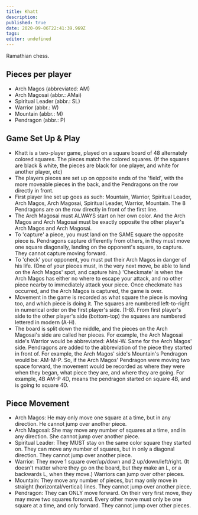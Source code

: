 ```yaml
---
title: Khatt
description: 
published: true
date: 2020-09-06T22:41:39.969Z
tags: 
editor: undefined
---
```


Ramathian chess.

Pieces per player
------------------

-   Arch Magos (abbreviated: AM)
-   Arch Magosai (abbr.: AMai)
-   Spiritual Leader (abbr.: SL)
-   Warrior (abbr.: W)
-   Mountain (abbr.: M)
-   Pendragon (abbr.: P)

Game Set Up & Play
------------------

-   Khatt is a two-player game, played on a square board of 48 alternately colored squares. The pieces match the colored squares. (If the squares are black & white, the pieces are black for one player, and white for another player, etc)
-   The players pieces are set up on opposite ends of the 'field', with the more moveable pieces in the back, and the Pendragons on the row directly in front.
-   First player line set up goes as such: Mountain, Warrior, Spiritual Leader, Arch Magos, Arch Magosai, Spiritual Leader, Warrior, Mountain. The 8 Pendragons are on the row directly in front of the first line.
-   The Arch Magosai must ALWAYS start on her own color. And the Arch Magos and Arch Magosai must be exactly opposite the other player's Arch Magos and Arch Magosai.
-   To 'capture' a piece, you must land on the SAME square the opposite piece is. Pendragons capture differently from others, in they must move one square diagonally, landing on the opponent's square, to capture. They cannot capture moving forward.
-   To 'check' your opponent, you must put their Arch Magos in danger of his life. (One of your pieces must, in the very next move, be able to land on the Arch Magos' spot, and capture him.) 'Checkmate' is when the Arch Magos has either no where to escape your attack, and no other piece nearby to immediately attack your piece. Once checkmate has occurred, and the Arch Magos is captured, the game is over.
-   Movement in the game is recorded as what square the piece is moving too, and which piece is doing it. The squares are numbered left-to-right in numerical order on the first player's side. (1-8). From first player's side to the other player's side (bottom-top) the squares are numbered lettered in modern (A-H).
-   The board is split down the middle, and the pieces on the Arch Magosai's side are called her pieces. For example, the Arch Magosai side's Warrior would be abbreviated: AMai-W. Same for the Arch Magos' side. Pendragons are added to the abbreviation of the piece they started in front of. For example, the Arch Magos' side's Mountain's Pendragon would be: AM-M-P. So, if the Arch Magos' Pendragon were moving two space forward, the movement would be recorded as where they were when they began, what piece they are, and where they are going. For example, 4B AM-P 4D, means the pendragon started on square 4B, and is going to square 4D.

Piece Movement
--------------

-   Arch Magos: He may only move one square at a time, but in any direction. He cannot jump over another piece.
-   Arch Magosai: She may move any number of squares at a time, and in any direction. She cannot jump over another piece.
-   Spiritual Leader: They MUST stay on the same color square they started on. They can move any number of squares, but in only a diagonal direction. They cannot jump over another piece.
-   Warrior: They move 1 square over/up/down and 2 up/down/left/right. (It doesn't matter where they go on the board, but they make an L, or a backwards L, when they move.) Warriors can jump over other pieces.
-   Mountain: They move any number of pieces, but may only move in straight (horizontal/vertical) lines. They cannot jump over another piece.
-   Pendragon: They can ONLY move forward. On their very first move, they may move two squares forward. Every other move must only be one square at a time, and only forward. They cannot jump over other pieces.